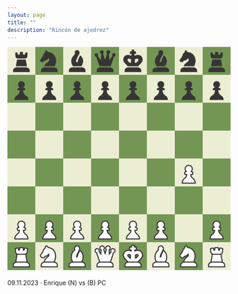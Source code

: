 ```yaml
---
layout: page
title: ""
description: "Rincón de ajedrez"
---
```


<div class="chess">
    <img src="assets/images/pages/chess/games/board.gif"/>
    <br/><br/>
    09.11.2023 · Enrique (N) vs (B) PC
<br/>
</div>
